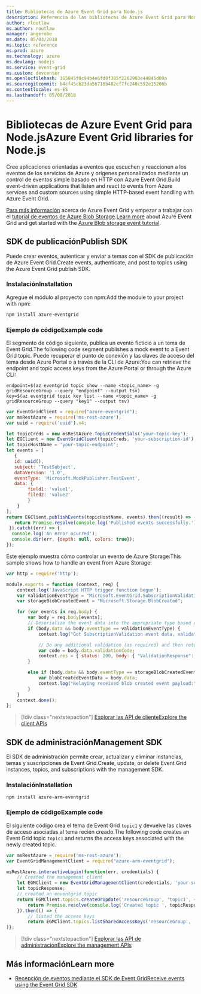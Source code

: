 ```yaml
---
title: Bibliotecas de Azure Event Grid para Node.js
description: Referencia de las bibliotecas de Azure Event Grid para Node.js
author: rloutlaw
ms.author: routlaw
manager: angerobe
ms.date: 05/03/2018
ms.topic: reference
ms.prod: azure
ms.technology: azure
ms.devlang: nodejs
ms.service: event-grid
ms.custom: devcenter
ms.openlocfilehash: 165845f0c94b4e6fd0f385f2262903e44845d09a
ms.sourcegitcommit: b4cf45cb23da56718b482cf7fc240c592e15206b
ms.contentlocale: es-ES
ms.lasthandoff: 05/08/2018
---
```

# <a name="azure-event-grid-libraries-for-nodejs"></a><span data-ttu-id="610ea-103">Bibliotecas de Azure Event Grid para Node.js</span><span class="sxs-lookup"><span data-stu-id="610ea-103">Azure Event Grid libraries for Node.js</span></span>

<span data-ttu-id="610ea-104">Cree aplicaciones orientadas a eventos que escuchen y reaccionen a los eventos de los servicios de Azure y orígenes personalizados mediante un control de eventos simple basado en HTTP con Azure Event Grid.</span><span class="sxs-lookup"><span data-stu-id="610ea-104">Build event-driven applications that listen and react to events from Azure services and custom sources using simple HTTP-based event handling with Azure Event Grid.</span></span>

<span data-ttu-id="610ea-105">[Para más información](/azure/event-grid/overview) acerca de Azure Event Grid y empezar a trabajar con el [tutorial de eventos de Azure Blob Storage](/azure/storage/blobs/storage-blob-event-quickstart).</span><span class="sxs-lookup"><span data-stu-id="610ea-105">[Learn more](/azure/event-grid/overview) about Azure Event Grid and get started with the [Azure Blob storage event tutorial](/azure/storage/blobs/storage-blob-event-quickstart).</span></span> 

## <a name="publish-sdk"></a><span data-ttu-id="610ea-106">SDK de publicación</span><span class="sxs-lookup"><span data-stu-id="610ea-106">Publish SDK</span></span>

<span data-ttu-id="610ea-107">Puede crear eventos, autenticar y enviar a temas con el SDK de publicación de Azure Event Grid.</span><span class="sxs-lookup"><span data-stu-id="610ea-107">Create events, authenticate, and post to topics using the Azure Event Grid publish SDK.</span></span>

### <a name="installation"></a><span data-ttu-id="610ea-108">Instalación</span><span class="sxs-lookup"><span data-stu-id="610ea-108">Installation</span></span>

<span data-ttu-id="610ea-109">Agregue el módulo al proyecto con npm:</span><span class="sxs-lookup"><span data-stu-id="610ea-109">Add the module to your project with npm:</span></span>

```bash
npm install azure-eventgrid
```

### <a name="example-code"></a><span data-ttu-id="610ea-110">Ejemplo de código</span><span class="sxs-lookup"><span data-stu-id="610ea-110">Example code</span></span>

<span data-ttu-id="610ea-111">El segmento de código siguiente, publica un evento ficticio a un tema de Event Grid.</span><span class="sxs-lookup"><span data-stu-id="610ea-111">The following code segment publishes a mock event to a Event Grid topic.</span></span> <span data-ttu-id="610ea-112">Puede recuperar el punto de conexión y las claves de acceso del tema desde Azure Portal o a través de la CLI de Azure:</span><span class="sxs-lookup"><span data-stu-id="610ea-112">You can retrieve the endpoint and topic access keys from the Azure Portal or through the Azure CLI:</span></span>

```azurecli-interactive
endpoint=$(az eventgrid topic show --name <topic_name> -g gridResourceGroup --query "endpoint" --output tsv)
key=$(az eventgrid topic key list --name <topic_name> -g gridResourceGroup --query "key1" --output tsv)
```

```javascript
var EventGridClient = require("azure-eventgrid");
var msRestAzure = require('ms-rest-azure');
var uuid = require('uuid').v4;

let topicCreds = new msRestAzure.TopicCredentials('your-topic-key');
let EGClient = new EventGridClient(topicCreds, 'your-subscription-id');
let topicHostName = 'your-topic-endpoint';
let events = [
   {
   id: uuid(),
   subject: 'TestSubject',
   dataVersion: '1.0',
   eventType: 'Microsoft.MockPublisher.TestEvent',
   data: {
        field1: 'value1',
        filed2: 'value2'
        }
    }
];
return EGClient.publishEvents(topicHostName, events).then((result) => {
   return Promise.resolve(console.log('Published events successfully.'));
 }).catch((err) => {
  console.log('An error ocurred');
  console.dir(err, {depth: null, colors: true});
});
```

<span data-ttu-id="610ea-113">Este ejemplo muestra cómo controlar un evento de Azure Storage:</span><span class="sxs-lookup"><span data-stu-id="610ea-113">This sample shows how to handle an event from Azure Storage:</span></span>

```javascript
var http = require('http');

module.exports = function (context, req) {
    context.log('JavaScript HTTP trigger function begun');
    var validationEventType = "Microsoft.EventGrid.SubscriptionValidationEvent";
    var storageBlobCreatedEvent = "Microsoft.Storage.BlobCreated";

    for (var events in req.body) {
        var body = req.body[events];
        // Deserialize the event data into the appropriate type based on event type  
        if (body.data && body.eventType == validationEventType) {
            context.log("Got SubscriptionValidation event data, validation code: " + body.data.validationCode + " topic: " + body.topic);

            // Do any additional validation (as required) and then return back the below response
            var code = body.data.validationCode;
            context.res = { status: 200, body: { "ValidationResponse": code } };
        }

        else if (body.data && body.eventType == storageBlobCreatedEvent) {
            var blobCreatedEventData = body.data;
            context.log("Relaying received blob created event payload:" + JSON.stringify(blobCreatedEventData));
        }
    }
    context.done();
};
```

> [!div class="nextstepaction"]
> [<span data-ttu-id="610ea-114">Explorar las API de cliente</span><span class="sxs-lookup"><span data-stu-id="610ea-114">Explore the client APIs</span></span>](/javascript/api/overview/azure/eventgrid/client)

## <a name="management-sdk"></a><span data-ttu-id="610ea-115">SDK de administración</span><span class="sxs-lookup"><span data-stu-id="610ea-115">Management SDK</span></span>

<span data-ttu-id="610ea-116">El SDK de administración permite crear, actualizar y eliminar instancias, temas y suscripciones de Event Grid.</span><span class="sxs-lookup"><span data-stu-id="610ea-116">Create, update, or delete Event Grid instances, topics, and subscriptions with the management SDK.</span></span>

### <a name="installation"></a><span data-ttu-id="610ea-117">Instalación</span><span class="sxs-lookup"><span data-stu-id="610ea-117">Installation</span></span>

```
npm install azure-arm-eventgrid
```

### <a name="example-code"></a><span data-ttu-id="610ea-118">Ejemplo de código</span><span class="sxs-lookup"><span data-stu-id="610ea-118">Example code</span></span>

<span data-ttu-id="610ea-119">El siguiente código crea el tema de Event Grid `topic1` y devuelve las claves de acceso asociadas al tema recién creado.</span><span class="sxs-lookup"><span data-stu-id="610ea-119">The following code creates an Event Grid topic `topic1` and returns the access keys associated with the newly created topic.</span></span>

```javascript
var msRestAzure = require('ms-rest-azure');
var EventGridManagementClient = require("azure-arm-eventgrid");

msRestAzure.interactiveLogin(function(err, credentials) {
    // Created the management client
    let EGMClient = new EventGridManagementClient(credentials, 'your-subscription-id');
    let topicResponse;
    // created an enventgrid topic
    return EGMClient.topics.createOrUpdate('resourceGroup', 'topic1', { location: 'westus' }).then((topicResponse) => {
        return Promise.resolve(console.log('Created topic ', topicResponse));
    }).then(() => {
        // listed the access keys
        return EGMClient.topics.listSharedAccessKeys('resourceGroup', 'topic1')}
)};
```

> [!div class="nextstepaction"]
> [<span data-ttu-id="610ea-120">Explorar las API de administración</span><span class="sxs-lookup"><span data-stu-id="610ea-120">Explore the management APIs</span></span>](/javascript/api/overview/azure/eventgrid/management)

## <a name="learn-more"></a><span data-ttu-id="610ea-121">Más información</span><span class="sxs-lookup"><span data-stu-id="610ea-121">Learn more</span></span>

- [<span data-ttu-id="610ea-122">Recepción de eventos mediante el SDK de Event Grid</span><span class="sxs-lookup"><span data-stu-id="610ea-122">Receive events using the Event Grid SDK</span></span>](/azure/event-grid/receive-events)